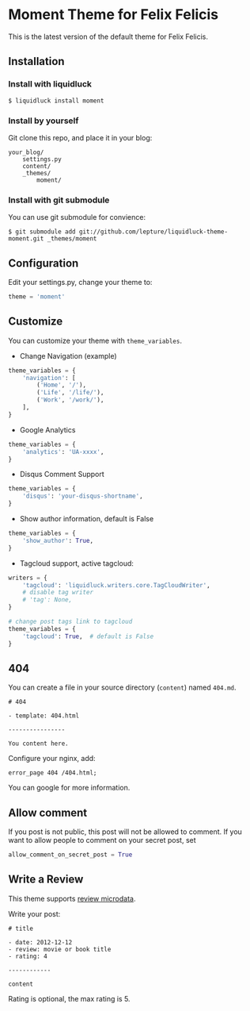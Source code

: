 # Moment Theme for Felix Felicis

This is the latest version of the default theme for Felix Felicis.


## Installation

### Install with liquidluck

```
$ liquidluck install moment
```

### Install by yourself

Git clone this repo, and place it in your blog:

```
your_blog/
    settings.py
    content/
    _themes/
        moment/
```

### Install with git submodule

You can use git submodule for convience:

```
$ git submodule add git://github.com/lepture/liquidluck-theme-moment.git _themes/moment
```

## Configuration

Edit your settings.py, change your theme to:

```python
theme = 'moment'
```


## Customize

You can customize your theme with ``theme_variables``.

+ Change Navigation (example)

```python
theme_variables = {
    'navigation': [
        ('Home', '/'),
        ('Life', '/life/'),
        ('Work', '/work/'),
    ],
}
```

+ Google Analytics

```python
theme_variables = {
    'analytics': 'UA-xxxx',
}
```

+ Disqus Comment Support

```python
theme_variables = {
    'disqus': 'your-disqus-shortname',
}
```

+ Show author information, default is False

```python
theme_variables = {
    'show_author': True,
}
```

+ Tagcloud support, active tagcloud:

```python
writers = {
    'tagcloud': 'liquidluck.writers.core.TagCloudWriter',
    # disable tag writer
    # 'tag': None,
}

# change post tags link to tagcloud
theme_variables = {
    'tagcloud': True,  # default is False
}
```

## 404

You can create a file in your source directory (``content``) named ``404.md``.

```
# 404

- template: 404.html

----------------

You content here.
```

Configure your nginx, add:

```
error_page 404 /404.html;
```

You can google for more information.

## Allow comment

If you post is not public, this post will not be allowed to comment.
If you want to allow people to comment on your secret post, set

```python
allow_comment_on_secret_post = True
```

## Write a Review

This theme supports [review microdata](http://support.google.com/webmasters/bin/answer.py?hl=en&answer=146645#Individual_reviews).

Write your post:

```
# title

- date: 2012-12-12
- review: movie or book title
- rating: 4

------------

content
```

Rating is optional, the max rating is 5.
